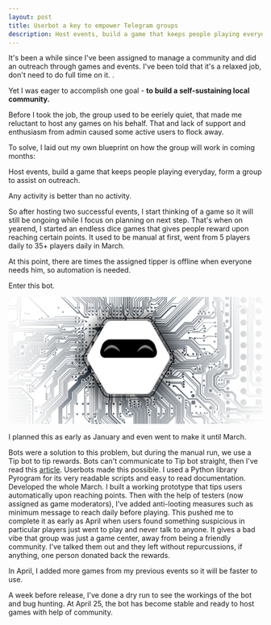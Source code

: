 ```yaml
---
layout: post
title: Userbot a key to empower Telegram groups
description: Host events, build a game that keeps people playing everyday, form a group to assist on outreach.
---
```


It's been a while since I've been assigned to manage a community and did an outreach through games and events. I've been told that it's a relaxed job, don't need to do full time on it.  .

Yet I was eager to accomplish one goal - **to build a self-sustaining local community.**

Before I took the job, the group used to be eeriely quiet, that made me reluctant to host any games on his behalf. That and lack of support and enthusiasm from admin caused some active users to flock away.

To solve, I laid out my own blueprint on how the group will work in coming months:

Host events, build a game that keeps people playing everyday, form a group to assist on outreach.

Any activity is better than no activity. 

So after hosting two successful events, I start thinking of a game so it will still be ongoing while I focus on planning on next step. That's when on yearend, I started an endless dice games that gives people reward upon reaching certain points. It used to be manual at first, went from 5 players daily to 35+ players daily in March. 

At this point, there are times the assigned tipper is offline when everyone needs him, so automation is needed.

Enter this bot.

![Buddybot](https://raw.githubusercontent.com/frvfrvr/frvfrvr.github.io/master/images/tgbot1.png)


I planned this as early as January and even went to make it until March. 

Bots were a solution to this problem, but during the manual run, we use a Tip bot to tip rewards. Bots can't communicate to Tip bot straight, then I've read this [article](https://telegra.ph/How-a-Userbot-superacharges-your-Telegram-Bot-07-09). Userbots made this possible. I used a Python library Pyrogram for its very readable scripts and easy to read documentation. Developed the whole March. I built a working prototype that tips users automatically upon reaching points. Then with the help of testers (now assigned as game moderators), I've added anti-looting measures such as minimum message to reach daily before playing. This pushed me to complete it as early as April when users found something suspicious in particular players just went to play and never talk to anyone. It gives a bad vibe that group was just a game center, away from being a friendly community. I've talked them out and they left without repurcussions, if anything, one person donated back the rewards. 

In April, I added more games from my previous events so it will be faster to use.

A week before release, I've done a dry run to see the workings of the bot and bug hunting.
At April 25, the bot has become stable and ready to host games with help of community.


